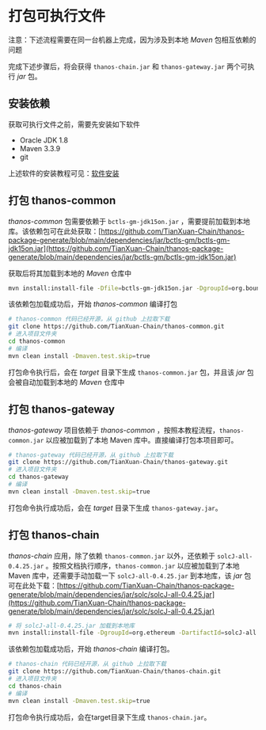 # 打包可执行文件

注意：下述流程需要在同一台机器上完成，因为涉及到本地 *Maven* 包相互依赖的问题

完成下述步骤后，将会获得 `thanos-chain.jar` 和 `thanos-gateway.jar` 两个可执行 *jar* 包。

## 安装依赖 <a href="#id3.1.1-huo-qu-ke-zhi-xing-wen-jian-yi-an-zhuang-yi-lai" id="id3.1.1-huo-qu-ke-zhi-xing-wen-jian-yi-an-zhuang-yi-lai"></a>

获取可执行文件之前，需要先安装如下软件

* Oracle JDK 1.8
* Maven 3.3.9
* git

上述软件的安装教程可见：[软件安装](../../quick-start/depoly-tianxaun-chain/software-requirement.md)

## 打包 thanos-common <a href="#id3.1.1-huo-qu-ke-zhi-xing-wen-jian-san-da-bao-thanoscommon" id="id3.1.1-huo-qu-ke-zhi-xing-wen-jian-san-da-bao-thanoscommon"></a>

*thanos-common* 包需要依赖于 `bctls-gm-jdk15on.jar` ，需要提前加载到本地库。该依赖包可在此处获取：[https://github.com/TianXuan-Chain/thanos-package-generate/blob/main/dependencies/jar/bctls-gm/bctls-gm-jdk15on.jar](https://github.com/TianXuan-Chain/thanos-package-generate/blob/main/dependencies/jar/bctls-gm/bctls-gm-jdk15on.jar)

获取后将其加载到本地的 *Maven* 仓库中

```sh
mvn install:install-file -Dfile=bctls-gm-jdk15on.jar -DgroupId=org.bouncycastle -DartifactId=bctls-gm-jdk15on -Dversion=0.1 -Dpackaging=jar
```

该依赖包加载成功后，开始 *thanos-common* 编译打包

```sh
# thanos-common 代码已经开源，从 github 上拉取下载
git clone https://github.com/TianXuan-Chain/thanos-common.git
# 进入项目文件夹
cd thanos-common
# 编译 
mvn clean install -Dmaven.test.skip=true
```

打包命令执行后，会在 *target* 目录下生成 `thanos-common.jar` 包，并且该 *jar* 包会被自动加载到本地的 *Maven* 仓库中

## 打包 thanos-gateway <a href="#id3.1.1-huo-qu-ke-zhi-xing-wen-jian-san-da-bao-thanoscommon" id="id3.1.1-huo-qu-ke-zhi-xing-wen-jian-san-da-bao-thanoscommon"></a>

*thanos-gateway* 项目依赖于 *thanos-common* ，按照本教程流程，`thanos-common.jar` 以应被加载到了本地 Maven 库中。直接编译打包本项目即可。

```sh
# thanos-gateway 代码已经开源，从 github 上拉取下载
git clone https://github.com/TianXuan-Chain/thanos-gateway.git
# 进入项目文件夹
cd thanos-gateway
# 编译
mvn clean install -Dmaven.test.skip=true
```

打包命令执行成功后，会在 *target* 目录下生成 `thanos-gateway.jar`。

## 打包 thanos-chain <a href="#id3.1.1-huo-qu-ke-zhi-xing-wen-jian-san-da-bao-thanoscommon" id="id3.1.1-huo-qu-ke-zhi-xing-wen-jian-san-da-bao-thanoscommon"></a>

*thanos-chain* 应用，除了依赖 `thanos-common.jar` 以外，还依赖于 `solcJ-all-0.4.25.jar` 。按照文档执行顺序，`thanos-common.jar` 以应被加载到了本地 Maven 库中，还需要手动加载一下 `solcJ-all-0.4.25.jar` 到本地库，该 *jar* 包可在此处下载：[https://github.com/TianXuan-Chain/thanos-package-generate/blob/main/dependencies/jar/solc/solcJ-all-0.4.25.jar](https://github.com/TianXuan-Chain/thanos-package-generate/blob/main/dependencies/jar/solc/solcJ-all-0.4.25.jar)

```sh
# 将 solcJ-all-0.4.25.jar 加载到本地库
mvn install:install-file -DgroupId=org.ethereum -DartifactId=solcJ-all -Dversion=0.4.25 -Dversion=0.4.25 -Dpackaging=jar -Dfile=solcJ-all-0.4.25.jar
```

该依赖包加载成功后，开始 *thanos-chain* 编译打包。

```sh
# thanos-chain 代码已经开源，从 github 上拉取下载
git clone https://github.com/TianXuan-Chain/thanos-chain.git
# 进入项目文件夹
cd thanos-chain
# 编译
mvn clean install -Dmaven.test.skip=true
```
打包命令执行成功后，会在target目录下生成 `thanos-chain.jar`。

